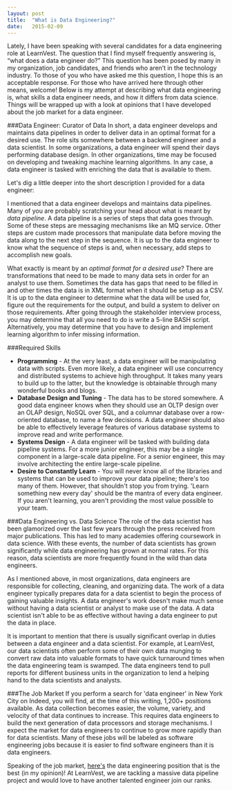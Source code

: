 ```yaml
---
layout: post
title:  "What is Data Engineering?"
date:   2015-02-09
---
```


Lately, I have been speaking with several candidates for a data engineering role at LearnVest. The question that I find myself frequently answering is, “what does a data engineer do?” This question has been posed by many in my organization, job candidates, and friends who aren’t in the technology industry. To those of you who have asked me this question, I hope this is an acceptable response. For those who have arrived here through other means, welcome! Below is my attempt at describing what data engineering is, what skills a data engineer needs, and how it differs from data science. Things will be wrapped up with a look at opinions that I have developed about the job market for a data engineer.

###Data Engineer: Curator of Data
In short, a data engineer develops and maintains data pipelines in order to deliver data in an optimal format for a desired use. The role sits somewhere between a backend engineer and a data scientist. In some organizations, a data engineer will spend their days performing database design. In other organizations, time may be focused on developing and tweaking machine learning algorithms. In any case, a data engineer is tasked with enriching the data that is available to them.

Let's dig a little deeper into the short description I provided for a data engineer:

I mentioned that a data engineer develops and maintains data pipelines. Many of you are probably scratching your head about what is meant by *data pipeline*. A data pipeline is a series of steps that data goes through. Some of these steps are messaging mechanisms like an MQ service. Other steps are custom made processors that manipulate data before moving the data along to the next step in the sequence. It is up to the data engineer to know what the sequence of steps is and, when necessary, add steps to accomplish new goals.

What exactly is meant by an *optimal format for a desired use*? There are transformations that need to be made to many data sets in order for an analyst to use them. Sometimes the data has gaps that need to be filled in and other times the data is in XML format when it should be setup as a CSV. It is up to the data engineer to determine what the data will be used for, figure out the requirements for the output, and build a system to deliver on those requirements. After going through the stakeholder interview process, you may determine that all you need to do is write a 5-line BASH script. Alternatively, you may determine that you have to design and implement learning algorithm to infer missing information.

###Required Skills
* **Programming** - At the very least, a data engineer will be manipulating data with scripts. Even more likely, a data engineer will use concurrency and distributed systems to achieve high throughput. It takes many years to build up to the latter, but the knowledge is obtainable through many wonderful books and blogs.
* **Database Design and Tuning** - The data has to be stored somewhere. A good data engineer knows when they should use an OLTP design over an OLAP design, NoSQL over SQL, and a columnar database over a row-oriented database, to name a few decisions. A data engineer should also be able to effectively leverage features of various database systems to improve read and write performance.
* **Systems Design** - A data engineer will be tasked with building data pipeline systems. For a more junior engineer, this may be a single component in a large-scale data pipeline. For a senior engineer, this may involve architecting the entire large-scale pipeline.
* **Desire to Constantly Learn** - You will never know all of the libraries and systems that can be used to improve your data pipeline; there's too many of them. However, that shouldn't stop you from trying. 'Learn something new every day' should be the mantra of every data engineer. If you aren't learning, you aren't providing the most value possible to your team.

###Data Engineering vs. Data Science
The role of the data scientist has been glamorized over the last few years through the press received from major publications. This has led to many academies offering coursework in data science. With these events, the number of data scientists has grown significantly while data engineering has grown at normal rates. For this reason, data scientists are more frequently found in the wild than data engineers.

As I mentioned above, in most organizations, data engineers are responsible for collecting, cleaning, and organizing data. The work of a data engineer typically prepares data for a data scientist to begin the process of gaining valuable insights. A data engineer's work doesn't make much sense without having a data scientist or analyst to make use of the data. A data scientist isn't able to be as effective without having a data engineer to put the data in place.

It is important to mention that there is usually significant overlap in duties between a data engineer and a data scientist. For example, at LearnVest, our data scientists often perform some of their own data munging to convert raw data into valuable formats to have quick turnaround times when the data engineering team is swamped. The data engineers tend to pull reports for different business units in the organization to lend a helping hand to the data scientists and analysts.

###The Job Market
If you perform a search for 'data engineer' in New York City on Indeed, you will find, at the time of this writing, 1,200+ positions available. As data collection becomes easier, the volume, variety, and velocity of that data continues to increase. This requires data engineers to build the next generation of data processors and storage mechanisms. I expect the market for data engineers to continue to grow more rapidly than for data scientists. Many of these jobs will be labeled as software engineering jobs because it is easier to find software engineers than it is data engineers.

Speaking of the job market, [here's](http://hire.jobvite.com/m?37CL2hwi) the data engineering position that is the best (in my opinion)! At LearnVest, we are tackling a massive data pipeline project and would love to have another talented engineer join our ranks.
